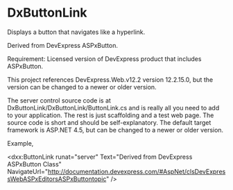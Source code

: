 DxButtonLink
============

Displays a button that navigates like a hyperlink. 

Derived from DevExpress ASPxButton.

Requirement: Licensed version of DevExpress product that includes ASPxButton.

This project references DevExpress.Web.v12.2 version 12.2.15.0, but the version can be changed to a newer or older version.

The server control source code is at DxButtonLink/DxButtonLink/ButtonLink.cs and is really all you need to add to your application. The rest is just scaffolding and a test web page. The source code is short and should be self-explanatory. The default target framework is ASP.NET 4.5, but can be changed to a newer or older version.

Example,

   &lt;dxx:ButtonLink runat="server"
            Text="Derived from DevExpress ASPxButton Class"
            NavigateUrl="http://documentation.devexpress.com/#AspNet/clsDevExpressWebASPxEditorsASPxButtontopic" />
